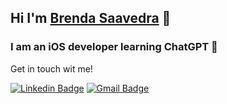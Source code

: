 
## Hi I'm [Brenda Saavedra](http://brendasaavedra.com) 👋


### I am an iOS developer learning  ChatGPT 🚀

Get in touch wit me!

[![Linkedin Badge](https://img.shields.io/badge/-brendasaavedra-blue?style=flat-square&logo=Linkedin&logoColor=white&link=https://www.linkedin.com/in/brendasaavedra/)](https://www.linkedin.com/in/midhruvjaink/)
[![Gmail Badge](https://img.shields.io/badge/-brsaca@gmail.com-c14438?style=flat-square&logo=Gmail&logoColor=white&link=mailto:brsaca@gmail.com)](mailto:brsaca@gmail.com)
